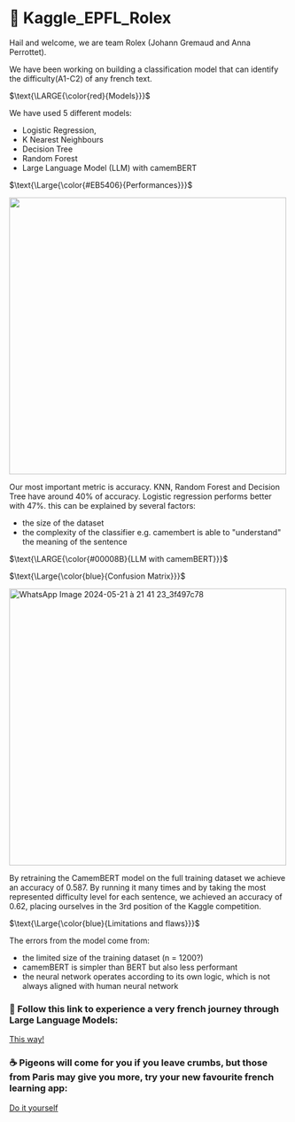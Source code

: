 # 👋 Kaggle_EPFL_Rolex
Hail and welcome, we are team Rolex (Johann Gremaud and Anna Perrottet).

We have been working on building a classification model that can identify the difficulty(A1-C2) of any french text. 

$\text{\LARGE{\color{red}{Models}}}$

We have used 5 different models: 
- Logistic Regression, 
- K Nearest Neighbours
- Decision Tree
- Random Forest
- Large Language Model (LLM) with camemBERT

$\text{\Large{\color{#EB5406}{Performances}}}$

<img src = "https://github.com/flyingplatypuss/Kaggle-EPFL-Rolex/assets/146196573/ef66f7f3-9ab0-4df9-babe-fbc918cd69a2" width = "500" height="auto"/>

Our most important metric is accuracy. KNN, Random Forest and Decision Tree have around 40% of accuracy. Logistic regression performs better with 47%. 
this can be explained by several factors: 
- the size of the dataset
- the complexity of the classifier e.g. camembert is able to "understand" the meaning of the sentence
  
$\text{\LARGE{\color{#00008B}{LLM with camemBERT}}}$

$\text{\Large{\color{blue}{Confusion Matrix}}}$

<img src="https://github.com/flyingplatypuss/Kaggle-EPFL-Rolex/assets/146196573/0261567a-3c97-43e5-b169-d3e865d11d8c" alt="WhatsApp Image 2024-05-21 à 21 41 23_3f497c78" width="500" height="auto"/>

By retraining the CamemBERT model on the full training dataset we achieve an accuracy of 0.587. By running it many times and by taking the most represented difficulty level for each sentence, we achieved an accuracy of 0.62, placing ourselves in the 3rd position of the Kaggle competition.

$\text{\Large{\color{blue}{Limitations and flaws}}}$

The errors from the model come from:
- the limited size of the training dataset (n = 1200?)
- camemBERT is simpler than BERT but also less performant
- the neural network operates according to its own logic, which is not always aligned with human neural network



### 🥐 Follow this link to experience a very french journey through Large Language Models:
[This way!](https://youtu.be/xTXCNCszG50)

### ☕ Pigeons will come for you if you leave crumbs, but those from Paris may give you more, try your new favourite french learning app:
[Do it yourself](https://pigeons-and-crumbs.streamlit.app/)

